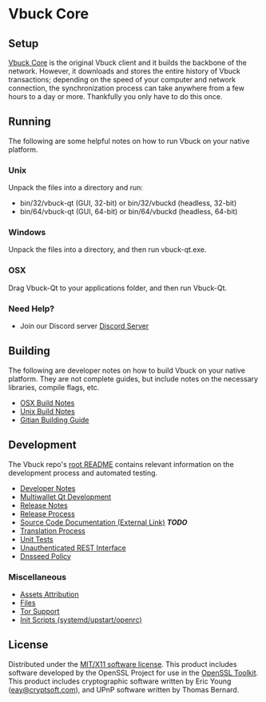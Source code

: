 Vbuck Core
=====================

Setup
---------------------
[Vbuck Core](http://vbuck.io) is the original Vbuck client and it builds the backbone of the network. However, it downloads and stores the entire history of Vbuck transactions; depending on the speed of your computer and network connection, the synchronization process can take anywhere from a few hours to a day or more. Thankfully you only have to do this once.

Running
---------------------
The following are some helpful notes on how to run Vbuck on your native platform.

### Unix

Unpack the files into a directory and run:

- bin/32/vbuck-qt (GUI, 32-bit) or bin/32/vbuckd (headless, 32-bit)
- bin/64/vbuck-qt (GUI, 64-bit) or bin/64/vbuckd (headless, 64-bit)

### Windows

Unpack the files into a directory, and then run vbuck-qt.exe.

### OSX

Drag Vbuck-Qt to your applications folder, and then run Vbuck-Qt.

### Need Help?

* Join our Discord server [Discord Server](https://discord.gg/WJsbZuE)

Building
---------------------
The following are developer notes on how to build Vbuck on your native platform. They are not complete guides, but include notes on the necessary libraries, compile flags, etc.

- [OSX Build Notes](build-osx.md)
- [Unix Build Notes](build-unix.md)
- [Gitian Building Guide](gitian-building.md)

Development
---------------------
The Vbuck repo's [root README](https://github.com/vbuck-project/vbuck/blob/master/README.md) contains relevant information on the development process and automated testing.

- [Developer Notes](developer-notes.md)
- [Multiwallet Qt Development](multiwallet-qt.md)
- [Release Notes](release-notes.md)
- [Release Process](release-process.md)
- [Source Code Documentation (External Link)](https://dev.visucore.com/bitcoin/doxygen/) ***TODO***
- [Translation Process](translation_process.md)
- [Unit Tests](unit-tests.md)
- [Unauthenticated REST Interface](REST-interface.md)
- [Dnsseed Policy](dnsseed-policy.md)

### Miscellaneous
- [Assets Attribution](assets-attribution.md)
- [Files](files.md)
- [Tor Support](tor.md)
- [Init Scripts (systemd/upstart/openrc)](init.md)

License
---------------------
Distributed under the [MIT/X11 software license](http://www.opensource.org/licenses/mit-license.php).
This product includes software developed by the OpenSSL Project for use in the [OpenSSL Toolkit](https://www.openssl.org/). This product includes
cryptographic software written by Eric Young ([eay@cryptsoft.com](mailto:eay@cryptsoft.com)), and UPnP software written by Thomas Bernard.
